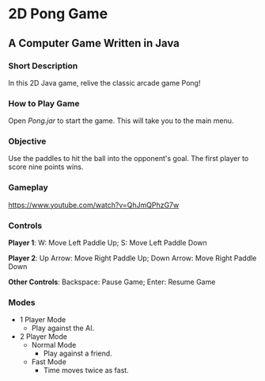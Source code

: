 # 2D Pong Game
## A Computer Game Written in Java

### Short Description
In this 2D Java game, relive the classic arcade game Pong!

### How to Play Game
Open *Pong.jar* to start the game. This will take you to the main menu.

### Objective
Use the paddles to hit the ball into the opponent's goal. The first player to score nine points wins.

### Gameplay
https://www.youtube.com/watch?v=QhJmQPhzG7w

### Controls

**Player 1**:
W: Move Left Paddle Up; S: Move Left Paddle Down

**Player 2**:
Up Arrow: Move Right Paddle Up; Down Arrow: Move Right Paddle Down

**Other Controls**:
Backspace: Pause Game; Enter: Resume Game

### Modes
- 1 Player Mode
  - Play against the AI.
- 2 Player Mode
  - Normal Mode
    - Play against a friend.
  - Fast Mode
    - Time moves twice as fast.
